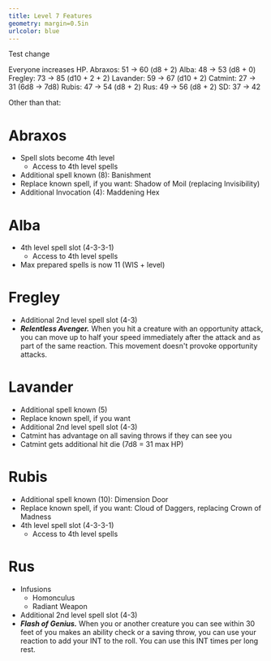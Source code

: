 ```yaml
---
title: Level 7 Features
geometry: margin=0.5in
urlcolor: blue
---
```


Test change

Everyone increases HP.
Abraxos: 51 -> 60 (d8 + 2)
Alba: 48 -> 53 (d8 + 0)
Fregley: 73 -> 85 (d10 + 2 + 2)
Lavander: 59 -> 67 (d10 + 2)
Catmint: 27 -> 31 (6d8 -> 7d8)
Rubis: 47 -> 54 (d8 + 2)
Rus: 49 -> 56 (d8 + 2)
SD: 37 -> 42

Other than that:

# Abraxos

- Spell slots become 4th level
  - Access to 4th level spells
- Additional spell known (8): Banishment
- Replace known spell, if you want: Shadow of Moil (replacing Invisibility)
- Additional Invocation (4): Maddening Hex

# Alba

- 4th level spell slot (4-3-3-1)
  - Access to 4th level spells
- Max prepared spells is now 11 (WIS + level)

# Fregley

- Additional 2nd level spell slot (4-3)
- **_Relentless Avenger._** When you hit a creature with an opportunity attack,
  you can move up to half your speed immediately after the attack and as part of
  the same reaction. This movement doesn't provoke opportunity attacks.

# Lavander

- Additional spell known (5)
- Replace known spell, if you want
- Additional 2nd level spell slot (4-3)
- Catmint has advantage on all saving throws if they can see you
- Catmint gets additional hit die (7d8 = 31 max HP)

# Rubis

- Additional spell known (10): Dimension Door
- Replace known spell, if you want: Cloud of Daggers, replacing Crown of Madness
- 4th level spell slot (4-3-3-1)
  - Access to 4th level spells

# Rus

- Infusions
  - Homonculus
  - Radiant Weapon
- Additional 2nd level spell slot (4-3)
- **_Flash of Genius._** When you or another creature you can see within 30 feet
  of you makes an ability check or a saving throw, you can use your reaction to
  add your INT to the roll. You can use this INT times per long rest.
